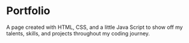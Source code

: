 # Portfolio
A page created with HTML, CSS, and a little Java Script to show off my talents, skills, and projects throughout my coding journey.
